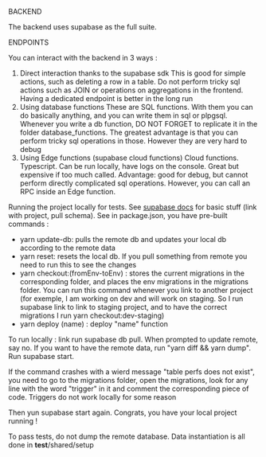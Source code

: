 BACKEND

The backend uses supabase as the full suite.

ENDPOINTS

You can interact with the backend in 3 ways :

1. Direct interaction thanks to the supabase sdk
   This is good for simple actions, such as deleting a row in a table. Do not perform tricky sql actions such as JOIN or operations on aggregations in the frontend. Having a dedicated endpoint is better in the long run
2. Using database functions
   These are SQL functions. With them you can do basically anything, and you can write them in sql or plpgsql. Whenever you write a db function, DO NOT FORGET to replicate it in the folder database_functions. The greatest advantage is that you can perform tricky sql operations in those. However they are very hard to debug
3. Using Edge functions (supabase cloud functions)
   Cloud functions. Typescript. Can be run locally, have logs on the console. Great but expensive if too much called. Advantage: good for debug, but cannot perform directly complicated sql operations. However, you can call an RPC inside an Edge function.

Running the project locally for tests.
See [supabase docs](https://supabase.com/docs/guides/cli/local-development) for basic stuff (link with project, pull schema).
See in package.json, you have pre-built commands :

- yarn update-db: pulls the remote db and updates your local db according to the remote data
- yarn reset: resets the local db. If you pull something from remote you need to run this to see the changes
- yarn checkout:(fromEnv-toEnv) : stores the current migrations in the corresponding folder, and places the env migrations in the migrations folder. You can run this command whenever you link to another project (for exemple, I am working on dev and will work on staging. So I run supabase link to link to staging project, and to have the correct migrations I run yarn checkout:dev-staging)
- yarn deploy (name) : deploy "name" function

To run locally :
link
run supabase db pull. When prompted to update remote, say no.
If you want to have the remote data, run "yarn diff && yarn dump".
Run supabase start.

If the command crashes with a wierd message "table perfs does not exist", you need to go to the migrations folder, open the migrations, look for any line with the word "trigger" in it and comment the corresponding piece of code. Triggers do not work locally for some reason

Then yun supabase start again. Congrats, you have your local project running !

To pass tests, do not dump the remote database. Data instantiation is all done in **test**/shared/setup
